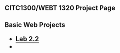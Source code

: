 ## CITC1300/WEBT 1320 Project Page

<h2>Basic Web Projects</h>

<ul>
    <li><a href="Lab 2.2/index.html" target="_blank target="_blank">Lab 2.2</a><li>
</ul>

